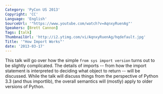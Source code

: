 ```yaml
---
Category: 'PyCon US 2013'
Copyright: 'CC'
Language: 'English'
SourceUrl: '"https://www.youtube.com/watch?v=AqnxyRuenAg"'
Speakers: [Brett Cannon]
Tags: [talk]
ThumbnailUrl: 'http://i2.ytimg.com/vi/AqnxyRuenAg/hqdefault.jpg'
Title: '"How Import Works"'
date: '2013-03-17'
---
```

This talk will go over how the simple ``from sys import version`` turns out to be slightly complicated. The details of imports -- from how the import statement is interpreted to deciding what object to return -- will be discussed. While the talk will discuss things from the perspective of Python 3.3 (and thus importlib), the overall semantics will (mostly) apply to older versions of Python.